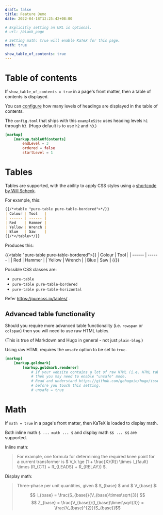 ```yaml
---
draft: false
title: Feature Demo
date: 2022-04-18T12:25:42+08:00

# Explicitly setting an URL is optional.
# url: /blank_page

# Setting math: true will enable KaTeX for this page.
math: true

show_table_of_contents: true
---
```


# Table of contents

If `show_table_of_contents = true` in a page's front matter, then a table of contents is displayed.

You can [configure](https://gohugo.io/getting-started/configuration-markup/#table-of-contents) how many levels of headings are displayed in the table of contents.

The `config.toml` that ships with this `exampleSite` uses heading levels `h1` through `h3`. (Hugo default is to use `h2` and `h3`.)

```toml
[markup]
	[markup.tableOfContents]
		endLevel = 3
		ordered = false
		startLevel = 1
```

# Tables

Tables are supported, with the ability to apply CSS styles using a [shortcode by Will Schenk](<!-- https://willschenk.com/articles/2020/styling_tables_with_hugo/ -->).

For example, this:

<!-- Note /* */ used to prevent Hugo running the shortcode below. https://liatas.com/posts/escaping-hugo-shortcodes/ -->

```md
{{/*<table "pure-table pure-table-bordered">*/}}
| Colour | Tool   |
| ------ | ------ |
| Red    | Hammer |
| Yellow | Wrench |
| Blue   | Saw    |
{{/*</table>*/}}
```

Produces this:

{{<table "pure-table pure-table-bordered">}}
| Colour | Tool   |
| ------ | ------ |
| Red    | Hammer |
| Yellow | Wrench |
| Blue   | Saw    |
{{</table>}}

Possible CSS classes are:

* `pure-table`
* `pure-table pure-table-bordered`
* `pure-table pure-table-horizontal`

Refer https://purecss.io/tables/ .

## Advanced table functionality

Should you require more advanced table functionality (i.e. `rowspan` or `colspan`) then you will need to use raw HTML tables.

(This is true of Markdown and Hugo in general - not just `plain-blog`.)

Using raw HTML requires the `unsafe` option to be set to `true`.

```toml
[markup]
	[markup.goldmark]
		[markup.goldmark.renderer]
			# If your website contains a lot of raw HTML (i.e. HTML tables)
			# then you may need to enable "unsafe" mode.
			# Read and understand https://github.com/gohugoio/hugo/issues/6581
			# before you touch this setting.
			# unsafe = true
```



# Math

If `math = true` in a page's front matter, then KaTeX is loaded to display math.

Both inline math `$ ... math ... $` and display math `$$ ... $$` are supported.

Inline math:

> For example, one formula for determining the required knee point for a current transformer is $ V_k \ge (1 + \frac{X}{R}) \times I_{fault} \times (R_{CT} + R_{LEADS} + R_{RELAY}) $.

Display math:

> Three-phase per unit quantities, given $ S_{base} $ and $ V_{base} $:
>
> $$ I_{base} = \frac{S_{base}}{V_{base}\times\sqrt{3}} $$
> $$ Z_{base} = \frac{V_{base}}{I_{base}\times\sqrt{3}} = \frac{V_{base}^{2}}{S_{base}}$$
>